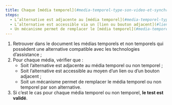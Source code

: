 ```yaml
---
title: Chaque [média temporel](#media-temporel-type-son-video-et-synchronise)et [non temporel](#media-non-temporel) qui possède une alternative [compatible avec les technologies d’assistance](#compatible-avec-les-technologies-d-assistance), vérifie-t-il une de ces conditions ?
steps:
  - L’alternative est adjacente au [média temporel](#media-temporel-type-son-video-et-synchronise) ou [non temporel](#media-non-temporel) ;
  - L’alternative est accessible via un [lien ou bouton adjacent](#lien-ou-bouton-adjacent) ;
  - Un mécanisme permet de remplacer le [média temporel](#media-temporel-type-son-video-et-synchronise) ou [non temporel](#media-non-temporel) par son alternative.
---
```


1. Retrouver dans le document les médias temporels et non temporels qui possèdent une alternative compatible avec les technologies d’assistance ;
2. Pour chaque média, vérifier que :
   - Soit l’alternative est adjacente au média temporel ou non temporel ;
   - Soit l’alternative est accessible au moyen d’un lien ou d’un bouton adjacent ;
   - Soit un mécanisme permet de remplacer le média temporel ou non temporel par son alternative.
3. Si c’est le cas pour chaque média temporel ou non temporel, **le test est validé**.
